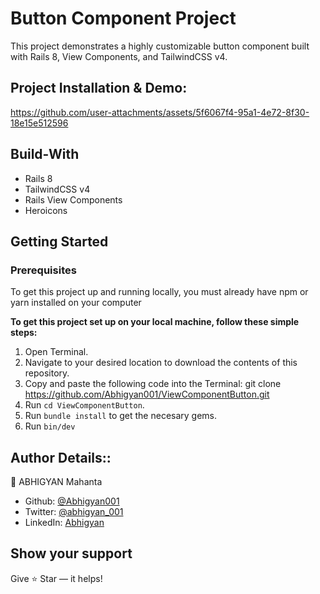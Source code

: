 # Button Component Project

This project demonstrates a highly customizable button component built with Rails 8, View Components, and TailwindCSS v4.

## Project Installation & Demo:

https://github.com/user-attachments/assets/5f6067f4-95a1-4e72-8f30-18e15e512596

## Build-With

- Rails 8
- TailwindCSS v4
- Rails View Components
- Heroicons

## Getting Started

### Prerequisites

To get this project up and running locally, you must already have npm or yarn installed on your computer

**To get this project set up on your local machine, follow these simple steps:**

1. Open Terminal.
2. Navigate to your desired location to download the contents of this repository.
3. Copy and paste the following code into the Terminal: git clone https://github.com/Abhigyan001/ViewComponentButton.git
4. Run ```cd ViewComponentButton```.
5. Run ```bundle install``` to get the necesary gems.
7. Run `bin/dev`

## Author Details::

👤 ABHIGYAN Mahanta

- Github: [@Abhigyan001](https://github.com/Abhigyan001)
- Twitter: [@abhigyan_001](https://twitter.com/abhigyan_001)
- LinkedIn: [Abhigyan](https://www.linkedin.com/in/abhigyanmahanta/)

## Show your support

Give ⭐ Star — it helps!
